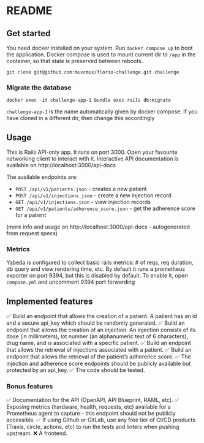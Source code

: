 # README

## Get started

You need docker installed on your system. Run `docker compose up` to boot the application.
Docker compose is used to mount current dir to `/app` in the container, so that state is
preserved between reboots.

    git clone git@github.com:muxcmux/florio-challenge.git challenge

### Migrate the database

    docker exec -it challenge-app-1 bundle exec rails db:migrate

`challenge-app-1` is the name automatically given by docker compose. If you have cloned in
a different dir, then change this accordingly

## Usage

This is Rails API-only app. It runs on port 3000. Open your favourite networking client to
interact with it. Interactive API documentation is available on http://localhost:3000/api-docs

The available endpoints are:

* `POST /api/v1/patients.json` - creates a new patient
* `POST /api/v1/injections.json` - create a new injection record
* `GET /api/v1/injections.json` - view injection records
* `GET /api/v1/patients/adherence_score.json` - get the adherence score for a patient

(more info and usage on http://localhost:3000/api-docs - autogenerated from request specs)

### Metrics
Yabeda is configured to collect basic rails metrics: # of reqs, req duration, db query and
view rendering time, etc. By default it runs a prometheus exporter on port 9394, but this
is disabled by default. To enable it, open `compose.yml` and uncomment 9394 port forwarding


## Implemented features

✅ Build an endpoint that allows the creation of a patient. A patient has an id and a secure api_key which should be randomly generated.
✅ Build an endpoint that allows the creation of an injection. An injection consists of its dose (in millimeters), lot number (an alphanumeric text of 6 characters), drug name, and is associated with a specific patient.
✅ Build an endpoint that allows the retrieval of injections associated with a patient.
✅ Build an endpoint that allows the retrieval of the patient’s adherence score.
✅ The injection and adherence score endpoints should be publicly available but protected by an api_key.
✅ The code should be tested.

### Bonus features

✅ Documentation for the API (OpenAPI, API Blueprint, RAML, etc).
✅ Exposing metrics (hardware, health, requests, etc) available for a Prometheus agent to capture - this endpoint should not be publicly accessible.
✅ If using Github or GitLab, use any free tier of CI/CD products (Travis, circle, actions, etc) to run the tests and linters when pushing upstream.
❌ A frontend.
